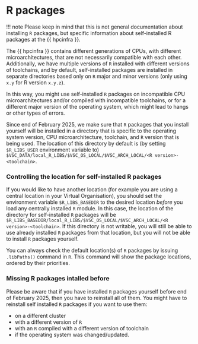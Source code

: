 # R packages

!!! note
    Please keep in mind that this is not general documentation
    about installing `R` packages, but specific information about 
    self-installed R packages at the {{ hpcinfra }}.

The {{ hpcinfra }} contains different generations of CPUs, with different microarchitectures, that are
not necessarily compatible with each other. Additionally, we have 
multiple versions of `R` installed with different versions of toolchains, and by default,
self-installed packages are installed in separate directories based only
on `R` major and minor versions (only using `x.y` for R version `x.y.z`).

In this way, you might use self-installed `R` packages on incompatible CPU microarchitectures and/or
compiled with incompatible toolchains, or for a different major version of the operating system,
which might lead to hangs or other types of errors.

Since end of February 2025, we make sure that `R` packages that you install yourself will be installed
in a directory that is specific to the operating system version, CPU microarchitecture, toolchain,
and `R` version that is being used. The location of this directory by default is
(by setting `$R_LIBS_USER` environment variable to)
`$VSC_DATA/local_R_LIBS/$VSC_OS_LOCAL/$VSC_ARCH_LOCAL/<R version>-<toolchain>`.

### Controlling the location for self-installed R packages

If you would like to have another location (for example you are using a central location
in your Virtual Organisation), you should set the environment variable `$R_LIBS_BASEDIR` to the desired location
*before* you load any centrally installed `R` module. In this case, the location of the
directory for self-installed `R` packages will be
`$R_LIBS_BASEDIR/local_R_LIBS/$VSC_OS_LOCAL/$VSC_ARCH_LOCAL/<R version>-<toolchain>`.
If this directory is not writable, you will still be able to use already installed
`R` packages from that location, but you will not be able to install `R` packages 
yourself.

You can always check the default location(s) of `R` packages by issuing `.libPaths()` command
in `R`. This command will show the package locations, ordered by their priorities. 

### Missing R packages intalled before

Please be aware that if you have installed `R` packages yourself before end of February 2025,
then you have to reinstall all of them. You might have to reinstall self
installed `R` packages if you want to use them:

- on a different cluster
- with a different version of `R`
- with an `R` compiled with a different version of toolchain
- if the operating system was changed/updated. 

